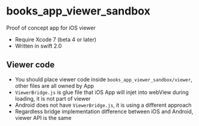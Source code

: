 books_app_viewer_sandbox
========================

Proof of concept app for iOS viewer

+ Require Xcode 7 (beta 4 or later)
+ Written in swift 2.0

Viewer code
-----------

+ You should place viewer code inside `books_app_viewer_sandbox/viewer`, other files are all owned by App
+ `ViewerBridge.js` is glue file that iOS App will injet into webView during loading, it is not part of viewer
+ Android does not have `ViewerBridge.js`, it is using a different approach
+ Regardless bridge implementation difference between iOS and Android, viewer API is the same
